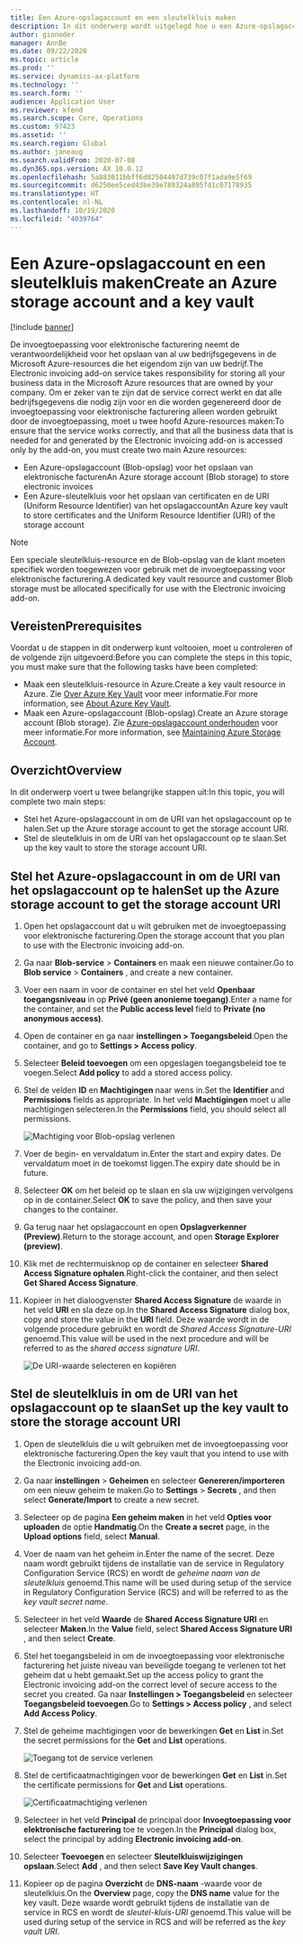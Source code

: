 ```yaml
---
title: Een Azure-opslagaccount en een sleutelkluis maken
description: In dit onderwerp wordt uitgelegd hoe u een Azure-opslagaccount en een sleutelkluis maakt.
author: gionoder
manager: AnnBe
ms.date: 09/22/2020
ms.topic: article
ms.prod: ''
ms.service: dynamics-ax-platform
ms.technology: ''
ms.search.form: ''
audience: Application User
ms.reviewer: kfend
ms.search.scope: Core, Operations
ms.custom: 97423
ms.assetid: ''
ms.search.region: Global
ms.author: janeaug
ms.search.validFrom: 2020-07-08
ms.dyn365.ops.version: AX 10.0.12
ms.openlocfilehash: 5a883011bbff6d82504497d739c07f1ada9e5f69
ms.sourcegitcommit: d6250ee5ced43be39e789324a895fd1c07178935
ms.translationtype: HT
ms.contentlocale: nl-NL
ms.lasthandoff: 10/19/2020
ms.locfileid: "4039764"
---
```

# <a name="create-an-azure-storage-account-and-a-key-vault"></a><span data-ttu-id="e2541-103">Een Azure-opslagaccount en een sleutelkluis maken</span><span class="sxs-lookup"><span data-stu-id="e2541-103">Create an Azure storage account and a key vault</span></span>

[!include [banner](../includes/banner.md)]



<span data-ttu-id="e2541-104">De invoegtoepassing voor elektronische facturering neemt de verantwoordelijkheid voor het opslaan van al uw bedrijfsgegevens in de Microsoft Azure-resources die het eigendom zijn van uw bedrijf.</span><span class="sxs-lookup"><span data-stu-id="e2541-104">The Electronic invoicing add-on service takes responsibility for storing all your business data in the Microsoft Azure resources that are owned by your company.</span></span> <span data-ttu-id="e2541-105">Om er zeker van te zijn dat de service correct werkt en dat alle bedrijfsgegevens die nodig zijn voor en die worden gegenereerd door de invoegtoepassing voor elektronische facturering alleen worden gebruikt door de invoegtoepassing, moet u twee hoofd Azure-resources maken:</span><span class="sxs-lookup"><span data-stu-id="e2541-105">To ensure that the service works correctly, and that all the business data that is needed for and generated by the Electronic invoicing add-on is accessed only by the add-on, you must create two main Azure resources:</span></span>

- <span data-ttu-id="e2541-106">Een Azure-opslagaccount (Blob-opslag) voor het opslaan van elektronische facturen</span><span class="sxs-lookup"><span data-stu-id="e2541-106">An Azure storage account (Blob storage) to store electronic invoices</span></span>
- <span data-ttu-id="e2541-107">Een Azure-sleutelkluis voor het opslaan van certificaten en de URI (Uniform Resource Identifier) van het opslagaccount</span><span class="sxs-lookup"><span data-stu-id="e2541-107">An Azure key vault to store certificates and the Uniform Resource Identifier (URI) of the storage account</span></span>

> [!NOTE]
> <span data-ttu-id="e2541-108">Een speciale sleutelkluis-resource en de Blob-opslag van de klant moeten specifiek worden toegewezen voor gebruik met de invoegtoepassing voor elektronische facturering.</span><span class="sxs-lookup"><span data-stu-id="e2541-108">A dedicated key vault resource and customer Blob storage must be allocated specifically for use with the Electronic invoicing add-on.</span></span>

## <a name="prerequisites"></a><span data-ttu-id="e2541-109">Vereisten</span><span class="sxs-lookup"><span data-stu-id="e2541-109">Prerequisites</span></span>

<span data-ttu-id="e2541-110">Voordat u de stappen in dit onderwerp kunt voltooien, moet u controleren of de volgende zijn uitgevoerd:</span><span class="sxs-lookup"><span data-stu-id="e2541-110">Before you can complete the steps in this topic, you must make sure that the following tasks have been completed:</span></span>

- <span data-ttu-id="e2541-111">Maak een sleutelkluis-resource in Azure.</span><span class="sxs-lookup"><span data-stu-id="e2541-111">Create a key vault resource in Azure.</span></span> <span data-ttu-id="e2541-112">Zie [Over Azure Key Vault](https://docs.microsoft.com/azure/key-vault/general/overview) voor meer informatie.</span><span class="sxs-lookup"><span data-stu-id="e2541-112">For more information, see [About Azure Key Vault](https://docs.microsoft.com/azure/key-vault/general/overview).</span></span>
- <span data-ttu-id="e2541-113">Maak een Azure-opslagaccount (Blob-opslag).</span><span class="sxs-lookup"><span data-stu-id="e2541-113">Create an Azure storage account (Blob storage).</span></span> <span data-ttu-id="e2541-114">Zie [Azure-opslagaccount onderhouden](https://docs.microsoft.com/azure/storage/blobs/) voor meer informatie.</span><span class="sxs-lookup"><span data-stu-id="e2541-114">For more information, see [Maintaining Azure Storage Account](https://docs.microsoft.com/azure/storage/blobs/).</span></span>

## <a name="overview"></a><span data-ttu-id="e2541-115">Overzicht</span><span class="sxs-lookup"><span data-stu-id="e2541-115">Overview</span></span>

<span data-ttu-id="e2541-116">In dit onderwerp voert u twee belangrijke stappen uit:</span><span class="sxs-lookup"><span data-stu-id="e2541-116">In this topic, you will complete two main steps:</span></span>

- <span data-ttu-id="e2541-117">Stel het Azure-opslagaccount in om de URI van het opslagaccount op te halen.</span><span class="sxs-lookup"><span data-stu-id="e2541-117">Set up the Azure storage account to get the storage account URI.</span></span>
- <span data-ttu-id="e2541-118">Stel de sleutelkluis in om de URI van het opslagaccount op te slaan.</span><span class="sxs-lookup"><span data-stu-id="e2541-118">Set up the key vault to store the storage account URI.</span></span>

## <a name="set-up-the-azure-storage-account-to-get-the-storage-account-uri"></a><span data-ttu-id="e2541-119">Stel het Azure-opslagaccount in om de URI van het opslagaccount op te halen</span><span class="sxs-lookup"><span data-stu-id="e2541-119">Set up the Azure storage account to get the storage account URI</span></span>

1. <span data-ttu-id="e2541-120">Open het opslagaccount dat u wilt gebruiken met de invoegtoepassing voor elektronische facturering.</span><span class="sxs-lookup"><span data-stu-id="e2541-120">Open the storage account that you plan to use with the Electronic invoicing add-on.</span></span>
2. <span data-ttu-id="e2541-121">Ga naar **Blob-service** \> **Containers** en maak een nieuwe container.</span><span class="sxs-lookup"><span data-stu-id="e2541-121">Go to **Blob service** \> **Containers** , and create a new container.</span></span>
3. <span data-ttu-id="e2541-122">Voer een naam in voor de container en stel het veld **Openbaar toegangsniveau** in op **Privé (geen anonieme toegang)**.</span><span class="sxs-lookup"><span data-stu-id="e2541-122">Enter a name for the container, and set the **Public access level** field to **Private (no anonymous access)**.</span></span>
4. <span data-ttu-id="e2541-123">Open de container en ga naar **instellingen \> Toegangsbeleid**.</span><span class="sxs-lookup"><span data-stu-id="e2541-123">Open the container, and go to **Settings \> Access policy**.</span></span>
5. <span data-ttu-id="e2541-124">Selecteer **Beleid toevoegen** om een opgeslagen toegangsbeleid toe te voegen.</span><span class="sxs-lookup"><span data-stu-id="e2541-124">Select **Add policy** to add a stored access policy.</span></span>
6. <span data-ttu-id="e2541-125">Stel de velden **ID** en **Machtigingen** naar wens in.</span><span class="sxs-lookup"><span data-stu-id="e2541-125">Set the **Identifier** and **Permissions** fields as appropriate.</span></span> <span data-ttu-id="e2541-126">In het veld **Machtigingen** moet u alle machtigingen selecteren.</span><span class="sxs-lookup"><span data-stu-id="e2541-126">In the **Permissions** field, you should select all permissions.</span></span>

    ![Machtiging voor Blob-opslag verlenen](media/e-Invoicing-services-create-azure-resources-grant-blob-permissions.png)

7. <span data-ttu-id="e2541-128">Voer de begin- en vervaldatum in.</span><span class="sxs-lookup"><span data-stu-id="e2541-128">Enter the start and expiry dates.</span></span> <span data-ttu-id="e2541-129">De vervaldatum moet in de toekomst liggen.</span><span class="sxs-lookup"><span data-stu-id="e2541-129">The expiry date should be in future.</span></span>
8. <span data-ttu-id="e2541-130">Selecteer **OK** om het beleid op te slaan en sla uw wijzigingen vervolgens op in de container.</span><span class="sxs-lookup"><span data-stu-id="e2541-130">Select **OK** to save the policy, and then save your changes to the container.</span></span>
9. <span data-ttu-id="e2541-131">Ga terug naar het opslagaccount en open **Opslagverkenner (Preview)**.</span><span class="sxs-lookup"><span data-stu-id="e2541-131">Return to the storage account, and open **Storage Explorer (preview)**.</span></span>
10. <span data-ttu-id="e2541-132">Klik met de rechtermuisknop op de container en selecteer **Shared Access Signature ophalen**.</span><span class="sxs-lookup"><span data-stu-id="e2541-132">Right-click the container, and then select **Get Shared Access Signature**.</span></span>
11. <span data-ttu-id="e2541-133">Kopieer in het dialoogvenster **Shared Access Signature** de waarde in het veld **URI** en sla deze op.</span><span class="sxs-lookup"><span data-stu-id="e2541-133">In the **Shared Access Signature** dialog box, copy and store the value in the **URI** field.</span></span> <span data-ttu-id="e2541-134">Deze waarde wordt in de volgende procedure gebruikt en wordt de *Shared Access Signature-URI* genoemd.</span><span class="sxs-lookup"><span data-stu-id="e2541-134">This value will be used in the next procedure and will be referred to as the *shared access signature URI*.</span></span>

    ![De URI-waarde selecteren en kopiëren](media/e-Invoicing-services-create-azure-resources-select-and-copy-uri.png)

## <a name="set-up-the-key-vault-to-store-the-storage-account-uri"></a><span data-ttu-id="e2541-136">Stel de sleutelkluis in om de URI van het opslagaccount op te slaan</span><span class="sxs-lookup"><span data-stu-id="e2541-136">Set up the key vault to store the storage account URI</span></span>

1. <span data-ttu-id="e2541-137">Open de sleutelkluis die u wilt gebruiken met de invoegtoepassing voor elektronische facturering.</span><span class="sxs-lookup"><span data-stu-id="e2541-137">Open the key vault that you intend to use with the Electronic invoicing add-on.</span></span>
2. <span data-ttu-id="e2541-138">Ga naar **instellingen** \> **Geheimen** en selecteer **Genereren/importeren** om een nieuw geheim te maken.</span><span class="sxs-lookup"><span data-stu-id="e2541-138">Go to **Settings** \> **Secrets** , and then select **Generate/Import** to create a new secret.</span></span>
3. <span data-ttu-id="e2541-139">Selecteer op de pagina **Een geheim maken** in het veld **Opties voor uploaden** de optie **Handmatig**.</span><span class="sxs-lookup"><span data-stu-id="e2541-139">On the **Create a secret** page, in the **Upload options** field, select **Manual**.</span></span>
4. <span data-ttu-id="e2541-140">Voer de naam van het geheim in.</span><span class="sxs-lookup"><span data-stu-id="e2541-140">Enter the name of the secret.</span></span> <span data-ttu-id="e2541-141">Deze naam wordt gebruikt tijdens de installatie van de service in Regulatory Configuration Service (RCS) en wordt de *geheime naam van de sleutelkluis* genoemd.</span><span class="sxs-lookup"><span data-stu-id="e2541-141">This name will be used during setup of the service in Regulatory Configuration Service (RCS) and will be referred to as the *key vault secret name*.</span></span>
5. <span data-ttu-id="e2541-142">Selecteer in het veld **Waarde** de **Shared Access Signature URI** en selecteer **Maken**.</span><span class="sxs-lookup"><span data-stu-id="e2541-142">In the **Value** field, select **Shared Access Signature URI** , and then select **Create**.</span></span>
6. <span data-ttu-id="e2541-143">Stel het toegangsbeleid in om de invoegtoepassing voor elektronische facturering het juiste niveau van beveiligde toegang te verlenen tot het geheim dat u hebt gemaakt.</span><span class="sxs-lookup"><span data-stu-id="e2541-143">Set up the access policy to grant the Electronic invoicing add-on the correct level of secure access to the secret you created.</span></span> <span data-ttu-id="e2541-144">Ga naar **Instellingen \> Toegangsbeleid** en selecteer **Toegangsbeleid toevoegen**.</span><span class="sxs-lookup"><span data-stu-id="e2541-144">Go to **Settings \> Access policy** , and select **Add Access Policy**.</span></span>
7. <span data-ttu-id="e2541-145">Stel de geheime machtigingen voor de bewerkingen **Get** en **List** in.</span><span class="sxs-lookup"><span data-stu-id="e2541-145">Set the secret permissions for the **Get** and **List** operations.</span></span>

    ![Toegang tot de service verlenen](media/e-Invoicing-services-create-azure-resources-grant-service-access.png)

8. <span data-ttu-id="e2541-147">Stel de certificaatmachtigingen voor de bewerkingen **Get** en **List** in.</span><span class="sxs-lookup"><span data-stu-id="e2541-147">Set the certificate permissions for **Get** and **List** operations.</span></span>

    ![Certificaatmachtiging verlenen](media/e-Invoicing-services-create-azure-resources-grant-certificate-permission.png)

9. <span data-ttu-id="e2541-149">Selecteer in het veld **Principal** de principal door **Invoegtoepassing voor elektronische facturering** toe te voegen.</span><span class="sxs-lookup"><span data-stu-id="e2541-149">In the **Principal** dialog box, select the principal by adding **Electronic invoicing add-on**.</span></span>
10. <span data-ttu-id="e2541-150">Selecteer **Toevoegen** en selecteer **Sleutelkluiswijzigingen opslaan**.</span><span class="sxs-lookup"><span data-stu-id="e2541-150">Select **Add** , and then select **Save Key Vault changes**.</span></span>
11. <span data-ttu-id="e2541-151">Kopieer op de pagina **Overzicht** de **DNS-naam** -waarde voor de sleutelkluis.</span><span class="sxs-lookup"><span data-stu-id="e2541-151">On the **Overview** page, copy the **DNS name** value for the key vault.</span></span> <span data-ttu-id="e2541-152">Deze waarde wordt gebruikt tijdens de installatie van de service in RCS en wordt de *sleutel-kluis-URI* genoemd.</span><span class="sxs-lookup"><span data-stu-id="e2541-152">This value will be used during setup of the service in RCS and will be referred as the *key vault URI*.</span></span>

